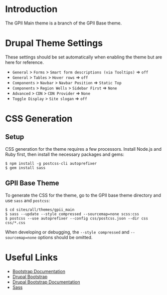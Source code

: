 # Introduction

The GPII Main theme is a branch of the GPII Base theme.

# Drupal Theme Settings

These settings should be set automatically when enabling the theme but are here for reference.

- `General` > `Forms` > `Smart form descriptions (via Tooltips)` => `off`
- `General` > `Tables` > `Hover rows` => `off`
- `Components` > `Navbar` > `Navbar Position` => `Static Top`
- `Components` > `Region Wells` > `Sidebar First` => `None`
- `Advanced` > `CDN` > `CDN Provider` => `None`
- `Toggle Display` > `Site slogan` => `off`

# CSS Generation

## Setup

CSS generation for the theme requires a few processors. Install Node.js and Ruby first, then install the necessary packages and gems:

    $ npm install -g postcss-cli autoprefixer
    $ gem install sass

## GPII Base Theme

To generate the CSS for the theme, go to the GPII base theme directory and use `sass` and `postcss`:

    $ cd sites/all/themes/gpii_main
    $ sass --update --style compressed --sourcemap=none scss:css
    $ postcss --use autoprefixer --config css/postcss.json --dir css css/*.css

When developing or debugging, the `--style compressed` and `--sourcemap=none` options should be omitted.

# Useful Links

- [Bootstrap Documentation](https://getbootstrap.com/getting-started/)
- [Drupal Bootstrap](https://www.drupal.org/project/bootstrap)
- [Drupal Bootstrap Documentation](http://drupal-bootstrap.org/api/bootstrap)
- [Sass](http://sass-lang.com/)
